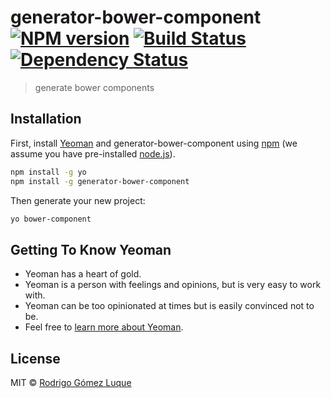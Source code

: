 # generator-bower-component [![NPM version][npm-image]][npm-url] [![Build Status][travis-image]][travis-url] [![Dependency Status][daviddm-image]][daviddm-url]
> generate bower components

## Installation

First, install [Yeoman](http://yeoman.io) and generator-bower-component using [npm](https://www.npmjs.com/) (we assume you have pre-installed [node.js](https://nodejs.org/)).

```bash
npm install -g yo
npm install -g generator-bower-component
```

Then generate your new project:

```bash
yo bower-component
```

## Getting To Know Yeoman

 * Yeoman has a heart of gold.
 * Yeoman is a person with feelings and opinions, but is very easy to work with.
 * Yeoman can be too opinionated at times but is easily convinced not to be.
 * Feel free to [learn more about Yeoman](http://yeoman.io/).

## License

MIT © [Rodrigo Gómez Luque]()


[npm-image]: https://badge.fury.io/js/generator-bower-component.svg
[npm-url]: https://npmjs.org/package/generator-bower-component
[travis-image]: https://travis-ci.org/rodrasgl/generator-bower-component.svg?branch=master
[travis-url]: https://travis-ci.org/rodrasgl/generator-bower-component
[daviddm-image]: https://david-dm.org/rodrasgl/generator-bower-component.svg?theme=shields.io
[daviddm-url]: https://david-dm.org/rodrasgl/generator-bower-component
